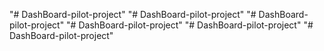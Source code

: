 "# DashBoard-pilot-project" 
"# DashBoard-pilot-project" 
"# DashBoard-pilot-project" 
"# DashBoard-pilot-project" 
"# DashBoard-pilot-project" 
"# DashBoard-pilot-project" 
